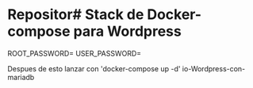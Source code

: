 # Repositor# Stack de Docker-compose para Wordpress

ROOT_PASSWORD=<poner aqui la contrasenya de ROOT>
USER_PASSWORD=<poner aqui la contrasenya de USER>

Despues de esto lanzar con 'docker-compose up -d' io-Wordpress-con-mariadb
